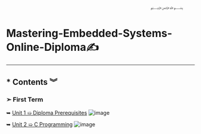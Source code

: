                                                           ﷽

# Mastering-Embedded-Systems-Online-Diploma✍
---
## * Contents ︾

### ➣ First Term 
 ➥ [Unit 1 ➯ Diploma Prerequisites](https://github.com/Moataz-Elhawary/Mastering-Embedded-System) ![image](https://progress-bar.dev/100/?title=No_Assignments&color=bababa)
 
 ➥ [Unit 2 ➯ C Programming](https://github.com/Moataz-Elhawary/Mastering-Embedded-System/tree/master/Unit_2_C_Programming) ![image](https://progress-bar.dev/30/?title=in-progress)

